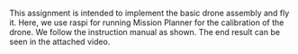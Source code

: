 This assignment is intended to implement the basic drone assembly and fly it. Here, we use raspi for running Mission Planner for the calibration of the drone. We follow the instruction manual as shown. The end result can be seen in the attached video.
